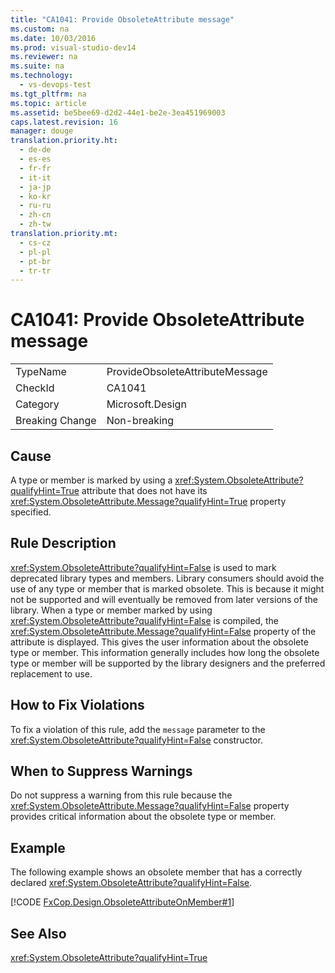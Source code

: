 ```yaml
---
title: "CA1041: Provide ObsoleteAttribute message"
ms.custom: na
ms.date: 10/03/2016
ms.prod: visual-studio-dev14
ms.reviewer: na
ms.suite: na
ms.technology: 
  - vs-devops-test
ms.tgt_pltfrm: na
ms.topic: article
ms.assetid: be5bee69-d2d2-44e1-be2e-3ea451969003
caps.latest.revision: 16
manager: douge
translation.priority.ht: 
  - de-de
  - es-es
  - fr-fr
  - it-it
  - ja-jp
  - ko-kr
  - ru-ru
  - zh-cn
  - zh-tw
translation.priority.mt: 
  - cs-cz
  - pl-pl
  - pt-br
  - tr-tr
---
```

# CA1041: Provide ObsoleteAttribute message
|||  
|-|-|  
|TypeName|ProvideObsoleteAttributeMessage|  
|CheckId|CA1041|  
|Category|Microsoft.Design|  
|Breaking Change|Non-breaking|  
  
## Cause  
 A type or member is marked by using a <xref:System.ObsoleteAttribute?qualifyHint=True> attribute that does not have its <xref:System.ObsoleteAttribute.Message?qualifyHint=True> property specified.  
  
## Rule Description  
 <xref:System.ObsoleteAttribute?qualifyHint=False> is used to mark deprecated library types and members. Library consumers should avoid the use of any type or member that is marked obsolete. This is because it might not be supported and will eventually be removed from later versions of the library. When a type or member marked by using <xref:System.ObsoleteAttribute?qualifyHint=False> is compiled, the <xref:System.ObsoleteAttribute.Message?qualifyHint=False> property of the attribute is displayed. This gives the user information about the obsolete type or member. This information generally includes how long the obsolete type or member will be supported by the library designers and the preferred replacement to use.  
  
## How to Fix Violations  
 To fix a violation of this rule, add the `message` parameter to the <xref:System.ObsoleteAttribute?qualifyHint=False> constructor.  
  
## When to Suppress Warnings  
 Do not suppress a warning from this rule because the <xref:System.ObsoleteAttribute.Message?qualifyHint=False> property provides critical information about the obsolete type or member.  
  
## Example  
 The following example shows an obsolete member that has a correctly declared <xref:System.ObsoleteAttribute?qualifyHint=False>.  
  
 [!CODE [FxCop.Design.ObsoleteAttributeOnMember#1](../CodeSnippet/VS_Snippets_CodeAnalysis/FxCop.Design.ObsoleteAttributeOnMember#1)]  
  
## See Also  
 <xref:System.ObsoleteAttribute?qualifyHint=True>